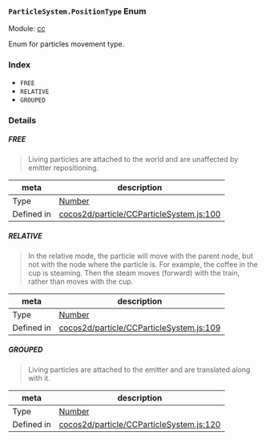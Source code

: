 ### `ParticleSystem.PositionType` Enum



Module: [cc](../modules/cc.md)


Enum for particles movement type.


### Index
  - `FREE`
  - `RELATIVE`
  - `GROUPED`

### Details


##### FREE

> Living particles are attached to the world and are unaffected by emitter repositioning.

| meta | description |
|------|-------------|
| Type | <a href="https://developer.mozilla.org/en/JavaScript/Reference/Global_Objects/Number" class="crosslink external" target="_blank">Number</a> |
| Defined in | [cocos2d/particle/CCParticleSystem.js:100](https://github.com/cocos-creator/engine/blob/f495398f4307775f0f733162e3d128d81e063063/cocos2d/particle/CCParticleSystem.js#L100) |



##### RELATIVE

> In the relative mode, the particle will move with the parent node, but not with the node where the particle is.
For example, the coffee in the cup is steaming. Then the steam moves (forward) with the train, rather than moves with the cup.

| meta | description |
|------|-------------|
| Type | <a href="https://developer.mozilla.org/en/JavaScript/Reference/Global_Objects/Number" class="crosslink external" target="_blank">Number</a> |
| Defined in | [cocos2d/particle/CCParticleSystem.js:109](https://github.com/cocos-creator/engine/blob/f495398f4307775f0f733162e3d128d81e063063/cocos2d/particle/CCParticleSystem.js#L109) |



##### GROUPED

> Living particles are attached to the emitter and are translated along with it.

| meta | description |
|------|-------------|
| Type | <a href="https://developer.mozilla.org/en/JavaScript/Reference/Global_Objects/Number" class="crosslink external" target="_blank">Number</a> |
| Defined in | [cocos2d/particle/CCParticleSystem.js:120](https://github.com/cocos-creator/engine/blob/f495398f4307775f0f733162e3d128d81e063063/cocos2d/particle/CCParticleSystem.js#L120) |


